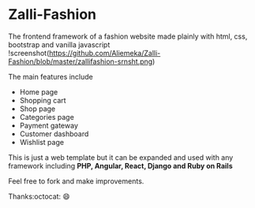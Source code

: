 # Zalli-Fashion
The frontend framework of a fashion website made plainly with html, css, bootstrap and vanilla javascript
!screenshot(https://github.com/Aliemeka/Zalli-Fashion/blob/master/zallifashion-srnsht.png)

The main features include
 - Home page
 - Shopping cart
 - Shop page
 - Categories page
 - Payment gateway
 - Customer dashboard
 - Wishlist page
 
 
 This is just a web template but it can be expanded and used with any framework including **PHP, Angular, React, Django and Ruby on Rails**
 
 Feel free to fork and make improvements.
 
 Thanks:octocat: :smile:
